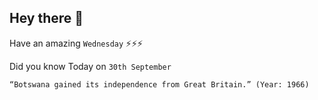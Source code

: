 ## Hey there 👋
Have an amazing `Wednesday` ⚡⚡⚡

Did you know Today on `30th September`
```
“Botswana gained its independence from Great Britain.” (Year: 1966)
```
